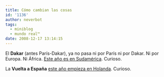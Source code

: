 ```yaml
---
title: Cómo cambian las cosas
id: '1136'
author: neverbot
tags:
  - miniblog
  - mundo real™
date: 2008-12-17 13:14:15
---
```


El **Dakar** (antes París-Dakar), ya no pasa ni por París ni por Dakar. Ni por Europa. Ni África. [Este año es en Sudamérica](http://www.dakar.com/2009/DAK/presentation/us/r3_5-le-parcours.html). Curioso.

La **Vuelta a España** [este año empieza en Holanda](http://www.marca.com/edicion/marca/ciclismo/es/desarrollo/1192831.html). Curioso.